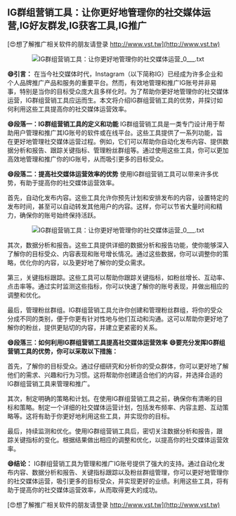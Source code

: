 ## **IG群组营销工具：让你更好地管理你的社交媒体运营,IG好友群发,IG获客工具,IG推广**

[😍想了解推广相关软件的朋友请登录 http://www.vst.tw](http://www.vst.tw)

 <center><img src="https://vst.tw/MP4/tuiguang/png/4.png" alt="IG群组营销工具：让你更好地管理你的社交媒体运营_0___.txt"></center>

**😄引言：**
在当今社交媒体时代，Instagram（以下简称IG）已经成为许多企业和个人品牌推广产品和服务的重要平台。然而，有效地管理和推广IG账号并非易事，特别是当你的目标受众庞大且多样化时。为了帮助你更好地管理你的社交媒体运营，IG群组营销工具应运而生。本文将介绍IG群组营销工具的优势，并探讨如何利用这些工具提高你的社交媒体运营效率。

**😄段落一：IG群组营销工具的定义和功能**
IG群组营销工具是一类专门设计用于帮助用户管理和推广其IG账号的软件或在线平台。这些工具提供了一系列功能，旨在更好地管理社交媒体运营过程。例如，它们可以帮助你自动化发布内容、提供数据分析和报告、跟踪关键指标、管理粉丝群组等。通过使用这些工具，你可以更加高效地管理和推广你的IG账号，从而吸引更多的目标受众。

**😄段落二：提高社交媒体运营效率的优势**
使用IG群组营销工具可以带来许多优势，有助于提高你的社交媒体运营效率。

首先，自动化发布内容。这些工具允许你预先计划和安排发布的内容，设置特定的发布时间，甚至可以自动转发其他用户的内容。这样，你可以节省大量时间和精力，确保你的账号始终保持活跃。

 <center><img src="https://vst.tw/MP4/tuiguang/png/1.png" alt="IG群组营销工具：让你更好地管理你的社交媒体运营_0___.txt"></center>

其次，数据分析和报告。这些工具提供详细的数据分析和报告功能，使你能够深入了解你的目标受众、内容表现和账号增长情况。通过这些数据，你可以调整你的策略，优化你的内容，以及更好地了解你的受众需求。

第三，关键指标跟踪。这些工具可以帮助你跟踪关键指标，如粉丝增长、互动率、点击率等。通过实时监测这些指标，你可以快速了解你的账号表现，并做出相应的调整和优化。

最后，管理粉丝群组。IG群组营销工具允许你创建和管理粉丝群组，将你的受众分成不同的类别，便于你更有针对性地与他们互动和沟通。这可以帮助你更好地了解你的粉丝，提供更贴切的内容，并建立更紧密的关系。

**😄段落三：如何利用IG群组营销工具提高社交媒体运营效率**
**😄要充分发挥IG群组营销工具的优势，你可以采取以下措施：**

首先，了解你的目标受众。通过仔细研究和分析你的受众群体，你可以更好地了解他们的需求、兴趣和行为习惯。这将帮助你创建适合他们的内容，并选择合适的IG群组营销工具来管理和推广。

其次，制定明确的策略和计划。在使用IG群组营销工具之前，确保你有清晰的目标和策略。制定一个详细的社交媒体运营计划，包括发布频率、内容主题、互动策略等。这将有助于你更好地利用这些工具，并实现你的目标。

最后，持续监测和优化。使用IG群组营销工具后，密切关注数据分析和报告，跟踪关键指标的变化。根据结果做出相应的调整和优化，以提高你的社交媒体运营效率。

**😄结论：**
IG群组营销工具为管理和推广IG账号提供了强大的支持。通过自动化发布内容、数据分析和报告、关键指标跟踪以及粉丝群组管理，你可以更好地管理你的社交媒体运营，吸引更多的目标受众，并实现更好的业绩。利用这些工具，将有助于提高你的社交媒体运营效率，从而取得更大的成功。

[😍想了解推广相关软件的朋友请登录 http://www.vst.tw](http://www.vst.tw)



